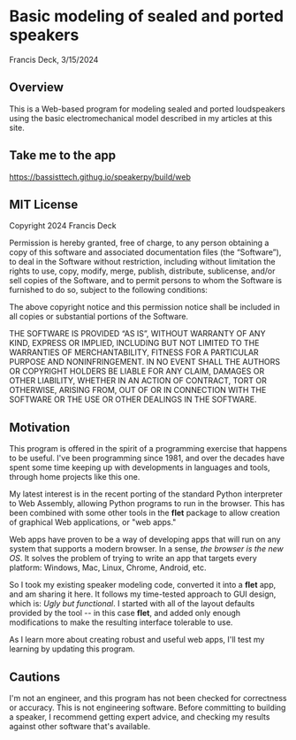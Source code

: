 # Basic modeling of sealed and ported speakers

Francis Deck, 3/15/2024

## Overview

This is a Web-based program for modeling sealed and ported loudspeakers using the basic electromechanical model described in my articles at this site.

## Take me to the app

https://bassisttech.githug.io/speakerpy/build/web

## MIT License

Copyright 2024 Francis Deck

Permission is hereby granted, free of charge, to any person obtaining a copy of this software and associated documentation files (the “Software”), to deal in the Software without restriction, including without limitation the rights to use, copy, modify, merge, publish, distribute, sublicense, and/or sell copies of the Software, and to permit persons to whom the Software is furnished to do so, subject to the following conditions:

The above copyright notice and this permission notice shall be included in all copies or substantial portions of the Software.

THE SOFTWARE IS PROVIDED “AS IS”, WITHOUT WARRANTY OF ANY KIND, EXPRESS OR IMPLIED, INCLUDING BUT NOT LIMITED TO THE WARRANTIES OF MERCHANTABILITY, FITNESS FOR A PARTICULAR PURPOSE AND NONINFRINGEMENT. IN NO EVENT SHALL THE AUTHORS OR COPYRIGHT HOLDERS BE LIABLE FOR ANY CLAIM, DAMAGES OR OTHER LIABILITY, WHETHER IN AN ACTION OF CONTRACT, TORT OR OTHERWISE, ARISING FROM, OUT OF OR IN CONNECTION WITH THE SOFTWARE OR THE USE OR OTHER DEALINGS IN THE SOFTWARE.

## Motivation

This program is offered in the spirit of a programming exercise that happens to be useful. I've been programming since 1981, and over the decades have spent some time keeping up with developments in languages and tools, through home projects like this one.

My latest interest is in the recent porting of the standard Python interpreter to Web Assembly, allowing Python programs to run in the browser. This has been combined with some other tools in the **flet** package to allow creation of graphical Web applications, or "web apps."

Web apps have proven to be a way of developing apps that will run on any system that supports a modern browser. In a sense, *the browser is the new OS*. It solves the problem of trying to write an app that targets every platform: Windows, Mac, Linux, Chrome, Android, etc. 

So I took my existing speaker modeling code, converted it into a **flet** app, and am sharing it here. It follows my time-tested approach to GUI design, which is: *Ugly but functional*. I started with all of the layout defaults provided by the tool -- in this case **flet**, and added only enough modifications to make the resulting interface tolerable to use.

As I learn more about creating robust and useful web apps, I'll test my learning by updating this program.

## Cautions

I'm not an engineer, and this program has not been checked for correctness or accuracy. This is not engineering software. Before committing to building a speaker, I recommend getting expert advice, and checking my results against other software that's available.